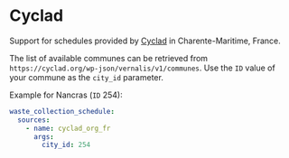 # Cyclad

Support for schedules provided by [Cyclad](https://cyclad.org/) in Charente-Maritime, France.

The list of available communes can be retrieved from `https://cyclad.org/wp-json/vernalis/v1/communes`.
Use the `ID` value of your commune as the `city_id` parameter.

Example for Nancras (`ID` 254):

```yaml
waste_collection_schedule:
  sources:
    - name: cyclad_org_fr
      args:
        city_id: 254
```
